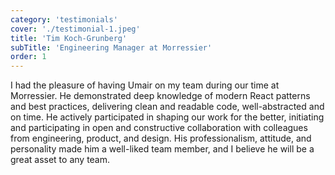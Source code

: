 ```yaml
---
category: 'testimonials'
cover: './testimonial-1.jpeg'
title: 'Tim Koch-Grunberg'
subTitle: 'Engineering Manager at Morressier'
order: 1
---
```


I had the pleasure of having Umair on my team during our time at Morressier. He demonstrated deep knowledge of modern React patterns and best practices, delivering clean and readable code, well-abstracted and on time.
He actively participated in shaping our work for the better, initiating and participating in open and constructive collaboration with colleagues from engineering, product, and design.
His professionalism, attitude, and personality made him a well-liked team member, and I believe he will be a great asset to any team.
